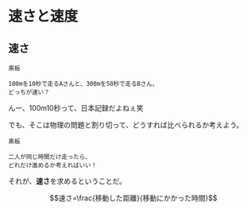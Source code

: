 # 速さと速度
## 速さ


```
黒板

100mを10秒で走るAさんと、300mを50秒で走るBさん、
どっちが速い？
```

んー、100m10秒って、日本記録だよねぇ笑

でも、そこは物理の問題と割り切って、どうすれば比べられるか考えよう。

```
黒板

二人が同じ時間だけ走ったら、
どれだけ進めるか考えればいい！
```

それが、**速さ**を求めるということだ。


$$速さ=\frac{移動した距離}{移動にかかった時間}$$


